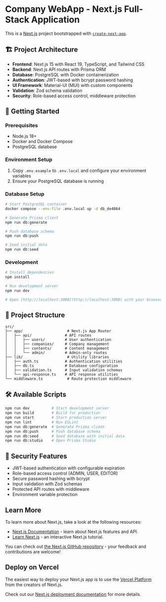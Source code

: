 # Company WebApp - Next.js Full-Stack Application

This is a [Next.js](https://nextjs.org) project bootstrapped with [`create-next-app`](https://nextjs.org/docs/app/api-reference/cli/create-next-app).

## 🏗️ Project Architecture

- **Frontend**: Next.js 15 with React 19, TypeScript, and Tailwind CSS
- **Backend**: Next.js API routes with Prisma ORM
- **Database**: PostgreSQL with Docker containerization
- **Authentication**: JWT-based with bcrypt password hashing
- **UI Framework**: Material-UI (MUI) with custom components
- **Validation**: Zod schema validation
- **Security**: Role-based access control, middleware protection

## 🚀 Getting Started

### Prerequisites

- Node.js 18+
- Docker and Docker Compose
- PostgreSQL database

### Environment Setup

1. Copy `.env.example` to `.env.local` and configure your environment variables
2. Ensure your PostgreSQL database is running

### Database Setup

```bash
# Start PostgreSQL container
docker compose --env-file .env.local up -d db_de4864

# Generate Prisma client
npm run db:generate

# Push database schema
npm run db:push

# Seed initial data
npm run db:seed
```

### Development

```bash
# Install dependencies
npm install

# Run development server
npm run dev

# Open [http://localhost:3000](http://localhost:3000) with your browser
```

## 📁 Project Structure

```
src/
├── app/                    # Next.js App Router
│   ├── api/               # API routes
│   │   ├── users/         # User authentication
│   │   ├── companies/     # Company management
│   │   ├── contents/      # Content management
│   │   └── admin/         # Admin-only routes
├── lib/                    # Utility libraries
│   ├── auth.ts            # Authentication utilities
│   ├── db.ts              # Database configuration
│   ├── validation.ts      # Input validation schemas
│   └── api-response.ts    # API response utilities
└── middleware.ts           # Route protection middleware
```

## 🛠️ Available Scripts

```bash
npm run dev          # Start development server
npm run build        # Build for production
npm run start        # Start production server
npm run lint         # Run ESLint
npm run db:generate  # Generate Prisma client
npm run db:push      # Push database schema
npm run db:seed      # Seed database with initial data
npm run db:studio    # Open Prisma Studio
```

## 🔐 Security Features

- JWT-based authentication with configurable expiration
- Role-based access control (ADMIN, USER, EDITOR)
- Secure password hashing with bcrypt
- Input validation with Zod schemas
- Protected API routes with middleware
- Environment variable protection

## Learn More

To learn more about Next.js, take a look at the following resources:

- [Next.js Documentation](https://nextjs.org/docs) - learn about Next.js features and API.
- [Learn Next.js](https://nextjs.org/learn) - an interactive Next.js tutorial.

You can check out [the Next.js GitHub repository](https://github.com/vercel/next.js) - your feedback and contributions are welcome!

## Deploy on Vercel

The easiest way to deploy your Next.js app is to use the [Vercel Platform](https://vercel.com/new?utm_medium=default-template&filter=next.js&utm_source=create-next-app&utm_campaign=create-next-app-readme) from the creators of Next.js.

Check out our [Next.js deployment documentation](https://nextjs.org/docs/app/building-your-application/deploying) for more details.
